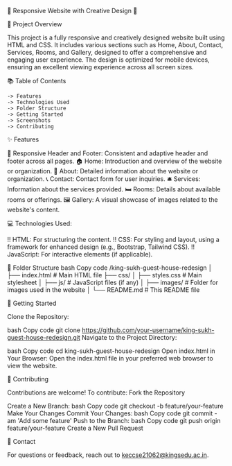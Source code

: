 🌟 Responsive Website with Creative Design 🌟


📝 Project Overview


This project is a fully responsive and creatively designed website built using HTML and CSS. It includes various sections such as Home, About, Contact, Services, Rooms, and Gallery, designed to offer a comprehensive and engaging user experience. The design is optimized for mobile devices, ensuring an excellent viewing experience across all screen sizes.

📚 Table of Contents

    -> Features
    -> Technologies Used
    -> Folder Structure
    -> Getting Started
    -> Screenshots
    -> Contributing
    
✨ Features


🔗 Responsive Header and Footer: Consistent and adaptive header and footer across all pages.
🏠 Home: Introduction and overview of the website or organization.
👤 About: Detailed information about the website or organization.
📞 Contact: Contact form for user inquiries.
🛎️ Services: Information about the services provided.
🛏️ Rooms: Details about available rooms or offerings.
🖼️ Gallery: A visual showcase of images related to the website's content.


💻 Technologies Used: 


!! HTML: For structuring the content.
!! CSS: For styling and layout, using a framework for enhanced design (e.g., Bootstrap, Tailwind CSS).
!! JavaScript: For interactive elements (if applicable).

📂 Folder Structure
bash
Copy code
/king-sukh-guest-house-redesign
│
├── index.html           # Main HTML file
├── css/
│   ├── styles.css       # Main stylesheet
│
├── js/                  # JavaScript files (if any)
│
├── images/              # Folder for images used in the website
│
└── README.md            # This README file


🚀 Getting Started

Clone the Repository:

bash
Copy code
git clone https://github.com/your-username/king-sukh-guest-house-redesign.git
Navigate to the Project Directory:

bash
Copy code
cd king-sukh-guest-house-redesign
Open index.html in Your Browser:
Open the index.html file in your preferred web browser to view the website.

🤝 Contributing

Contributions are welcome! To contribute:
Fork the Repository


Create a New Branch:
bash
Copy code
git checkout -b feature/your-feature
Make Your Changes
Commit Your Changes:
bash
Copy code
git commit -am 'Add some feature'
Push to the Branch:
bash
Copy code
git push origin feature/your-feature
Create a New Pull Request



📧 Contact

For questions or feedback, reach out to keccse21062@kingsedu.ac.in.

